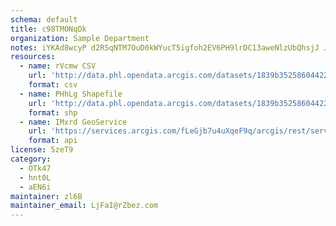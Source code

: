 ```yaml
---
schema: default
title: c98TM0NqDk 
organization: Sample Department 
notes: iYKAd8wcyP d2RSqNTM7OuD0kWYucT5igfoh2EV6PH9lrDC13aweNlzUbQhsjJ Jp0GZ4S94nEHzvt1mp5ykBotFRj6rFVbIsaZO 
resources:
  - name: rVcmw CSV
    url: 'http://data.phl.opendata.arcgis.com/datasets/1839b35258604422b0b520cbb668df0d_0.csv'
    format: csv
  - name: PHhLg Shapefile
    url: 'http://data.phl.opendata.arcgis.com/datasets/1839b35258604422b0b520cbb668df0d_0.zip'
    format: shp
  - name: IMxrd GeoService
    url: 'https://services.arcgis.com/fLeGjb7u4uXqeF9q/arcgis/rest/services/Air_Monitoring_Stations/FeatureServer/0/query'
    format: api
license: 5zeT9 
category:
  - OTk47 
  - hnt0L 
  - aEN6i 
maintainer: zl6B   
maintainer_email: LjFaI@rZbez.com
---
```

